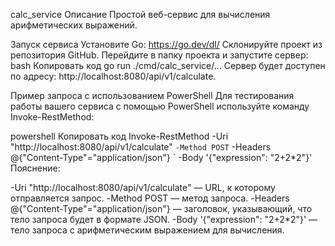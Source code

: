calc_service
Описание
Простой веб-сервис для вычисления арифметических выражений.

Запуск сервиса
Установите Go: https://go.dev/dl/
Склонируйте проект из репозитория GitHub.
Перейдите в папку проекта и запустите сервер:
bash
Копировать код
go run ./cmd/calc_service/...
Сервер будет доступен по адресу: http://localhost:8080/api/v1/calculate.

Пример запроса с использованием PowerShell
Для тестирования работы вашего сервиса с помощью PowerShell используйте команду Invoke-RestMethod:

powershell
Копировать код
Invoke-RestMethod -Uri "http://localhost:8080/api/v1/calculate" `
-Method POST `
-Headers @{"Content-Type"="application/json"} `
-Body '{"expression": "2+2*2"}'
Пояснение:

-Uri "http://localhost:8080/api/v1/calculate" — URL, к которому отправляется запрос.
-Method POST — метод запроса.
-Headers @{"Content-Type"="application/json"} — заголовок, указывающий, что тело запроса будет в формате JSON.
-Body '{"expression": "2+2*2"}' — тело запроса с арифметическим выражением для вычисления.
